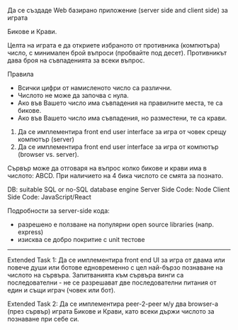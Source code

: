 Да се създаде Web базирано приложение (server side and client side) за играта

Бикове и Крави.

Целта на играта е да откриете избраното от противника (компютъра) число, с
минимален брой въпроси (пробвайте под десет). Противникът дава броя на
съвпаденията за всеки въпрос.

Правила
- Всички цифри от намисленото число са различни.
- Числото не може да започва с нула.
- Ако във Вашето число има съвпадения на правилните места, те са бикове.
- Ако във Вашето число има съвпадения, но разместени, те са крави.

1. Да се имплементира frоnt end user interface за игра от човек срещу компютър
(server)
2. Да се имплементира front end user interface за игра от компютър (browser vs. server).

Сървър може да отговаря на въпрос колко бикове и крави има в числото: ABCD.
При наличието на 4 бика числото се смята за познато.

DB: suitable SQL or no-SQL database engine
Server Side Code: Node
Client Side Code: JavaScript/React

Подробности за server-side кода:
- разрешено е ползване на популярни open source libraries (напр. express)
- изисква се добро покритие с unit тестове

-------------------------------------------------------------------------------------------------------------
Extended Task 1: Да се имплементира front end UI за игра от двама или повече души
или ботове едновременно с цел най-бързо познаване на числото на сървъра.
Запитванията към сървъра винги са последователни - не се разрешават две
последователни питания от един и същи играч (човек или бот).

Extended Task 2: Да се имплементира peer-2-peer м/у два browser-a (през сървър)
играта Бикове и Крави, като всеки държи числото за познаване при себе си.
